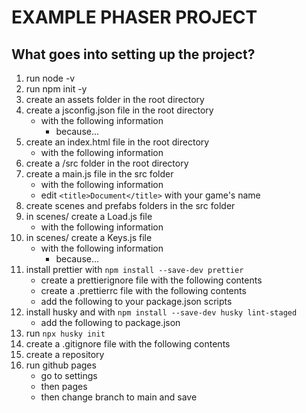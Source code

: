 # EXAMPLE PHASER PROJECT

## What goes into setting up the project?

1. run node -v
2. run npm init -y
3. create an assets folder in the root directory
4. create a jsconfig.json file in the root directory
    - with the following information
        - because...
5. create an index.html file in the root directory
    - with the following information
6. create a /src folder in the root directory
7. create a main.js file in the src folder
    - with the following information
    - edit `<title>Document</title>` with your game's name
8. create scenes and prefabs folders in the src folder
9. in scenes/ create a Load.js file
    - with the following information
10. in scenes/ create a Keys.js file
    - with the following information
        - because...
11. install prettier with `npm install --save-dev prettier`
    - create a prettierignore file with the following contents
    - create a .prettierrc file with the following contents
    - add the following to your package.json scripts
12. install husky and with `npm install --save-dev husky lint-staged`
    - add the following to package.json
13. run `npx husky init`
14. create a .gitignore file with the following contents
15. create a repository
16. run github pages
    - go to settings
    - then pages
    - then change branch to main and save
